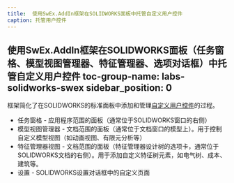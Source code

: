 ```yaml
---
title:  使用SwEx.AddIn框架在SOLIDWORKS面板中托管自定义用户控件
caption: 托管用户控件
---
```

 使用SwEx.AddIn框架在SOLIDWORKS面板（任务窗格、模型视图管理器、特征管理器、选项对话框）中托管自定义用户控件
toc-group-name: labs-solidworks-swex
sidebar_position: 0
---
框架简化了在SOLIDWORKS的标准面板中添加和管理[自定义用户控件](https://docs.microsoft.com/en-us/dotnet/api/system.windows.forms.usercontrol?view=netframework-4.8)的过程。

* 任务窗格 - 应用程序范围的面板（通常位于SOLIDWORKS窗口的右侧）
* 模型视图管理器 - 文档范围的面板（通常位于文档窗口的模型上）。用于控制自定义模型视图（如动画视图、有限元分析等）
* 特征管理器视图 - 文档范围的面板（特征管理器设计树的选项卡，通常位于SOLIDWORKS文档的右侧）。用于添加自定义特征树元素，如电气树、成本、建筑等。
* 设置 - SOLIDWORKS设置对话框中的自定义页面